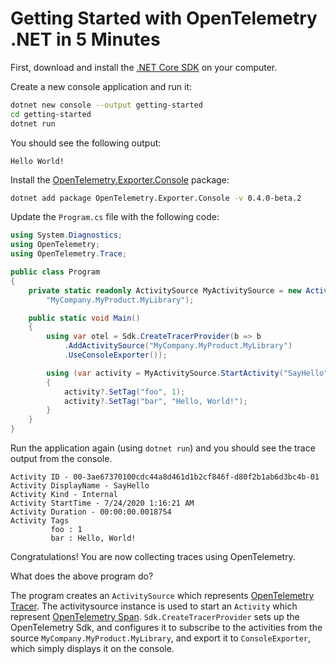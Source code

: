 # Getting Started with OpenTelemetry .NET in 5 Minutes

First, download and install the [.NET Core
SDK](https://dotnet.microsoft.com/download) on your computer.

Create a new console application and run it:

```sh
dotnet new console --output getting-started
cd getting-started
dotnet run
```

You should see the following output:

```console
Hello World!
```

Install the
[OpenTelemetry.Exporter.Console](../../src/OpenTelemetry.Exporter.Console/README.md)
package:

```sh
dotnet add package OpenTelemetry.Exporter.Console -v 0.4.0-beta.2
```

Update the `Program.cs` file with the following code:

```csharp
using System.Diagnostics;
using OpenTelemetry;
using OpenTelemetry.Trace;

public class Program
{
    private static readonly ActivitySource MyActivitySource = new ActivitySource(
        "MyCompany.MyProduct.MyLibrary");

    public static void Main()
    {
        using var otel = Sdk.CreateTracerProvider(b => b
            .AddActivitySource("MyCompany.MyProduct.MyLibrary")
            .UseConsoleExporter());

        using (var activity = MyActivitySource.StartActivity("SayHello"))
        {
            activity?.SetTag("foo", 1);
            activity?.SetTag("bar", "Hello, World!");
        }
    }
}
```

Run the application again (using `dotnet run`) and you should see the trace
output from the console.

```text
Activity ID - 00-3ae67370100cdc44a8d461d1b2cf846f-d80f2b1ab6d3bc4b-01
Activity DisplayName - SayHello
Activity Kind - Internal
Activity StartTime - 7/24/2020 1:16:21 AM
Activity Duration - 00:00:00.0018754
Activity Tags
         foo : 1
         bar : Hello, World!
```

Congratulations! You are now collecting traces using OpenTelemetry.

What does the above program do?

The program creates an `ActivitySource` which represents [OpenTelemetry
Tracer](https://github.com/open-telemetry/opentelemetry-specification/blob/master/specification/trace/api.md#tracer).
The activitysource instance is used to start an `Activity` which represent
[OpenTelemetry
Span](https://github.com/open-telemetry/opentelemetry-specification/blob/master/specification/trace/api.md#span).
`Sdk.CreateTracerProvider` sets up the OpenTelemetry Sdk, and
configures it to subscribe to the activities from the source
`MyCompany.MyProduct.MyLibrary`, and export it to `ConsoleExporter`, which
simply displays it on the console.
